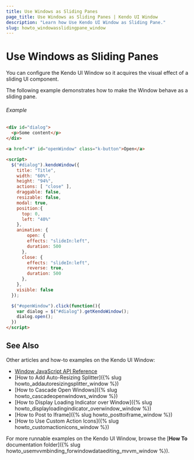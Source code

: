 ```yaml
---
title: Use Windows as Sliding Panes
page_title: Use Windows as Sliding Panes | Kendo UI Window
description: "Learn how Use Kendo UI Window as Sliding Pane."
slug: howto_windowasslidingpane_window
---
```


# Use Windows as Sliding Panes

You can configure the Kendo UI Window so it acquires the visual effect of a sliding UI component.

The following example demonstrates how to make the Window behave as a sliding pane.

###### Example

```html
<div id="dialog">
  <p>Some content</p>
</div>

<a href="#" id="openWindow" class="k-button">Open</a>

<script>
  $("#dialog").kendoWindow({
    title: "Title",
    width: "60%",
    height: "94%",
    actions: [ "close" ],
    draggable: false,
    resizable: false,
    modal: true,
    position:{
      top: 0,
      left: "40%"
    },
    animation: {
    	open: {
      	effects: "slideIn:left",
        duration: 500
      },
      close: {
      	effects: "slideIn:left",
        reverse: true,
        duration: 500
      },
    },
    visible: false
  });

  $("#openWindow").click(function(){
    var dialog = $("#dialog").getKendoWindow();
    dialog.open();
  })
</script>
```

## See Also

Other articles and how-to examples on the Kendo UI Window:

* [Window JavaScript API Reference](/api/javascript/ui/window)
* [How to Add Auto-Resizing Splitter]({% slug howto_addautoresizingsplitter_window %})
* [How to Cascade Open Windows]({% slug howto_cascadeopenwindows_window %})
* [How to Display Loading Indicator over Window]({% slug howto_displayloadingindicator_overwindow_window %})
* [How to Post to Iframe]({% slug howto_posttoiframe_window %})
* [How to Use Custom Action Icons]({% slug howto_customactionicons_window %})

For more runnable examples on the Kendo UI Window, browse the [**How To** documentation folder]({% slug howto_usemvvmbinding_forwindowdataediting_mvvm_window %}).
